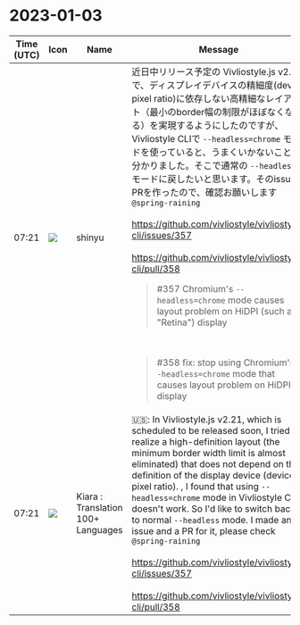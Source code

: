 # 2023-01-03

|Time (UTC)|Icon|Name|Message|
|---|---|---|---|
|07:21|![](https://avatars.slack-edge.com/2018-04-27/354445776386_e258f5ed5ba887b08668_72.jpg)|shinyu|近日中リリース予定の Vivliostyle.js v2.21 で、ディスプレイデバイスの精細度(device pixel ratio)に依存しない高精細なレイアウト（最小のborder幅の制限がほぼなくなる）を実現するようにしたのですが、Vivliostyle CLIで `--headless=chrome` モードを使っていると、うまくいかないことが分かりました。そこで通常の `--headless` モードに戻したいと思います。そのissueとPRを作ったので、確認お願いします `@spring-raining`<br><br><https://github.com/vivliostyle/vivliostyle-cli/issues/357><br><br><https://github.com/vivliostyle/vivliostyle-cli/pull/358><br><blockquote>#357 Chromium's `--headless=chrome` mode causes layout problem on HiDPI (such as "Retina") display</blockquote><br><blockquote>#358 fix: stop using Chromium's `--headless=chrome` mode that causes layout problem on HiDPI display</blockquote>|
|07:21|![](https://avatars.slack-edge.com/2021-08-02/2324149410423_2aa7423c4133ecb9f168_72.png)|Kiara : Translation 100+ Languages|🇺🇸: In Vivliostyle.js v2.21, which is scheduled to be released soon, I tried to realize a high-definition layout (the minimum border width limit is almost eliminated) that does not depend on the definition of the display device (device pixel ratio). , I found that using `--headless=chrome` mode in Vivliostyle CLI doesn't work. So I'd like to switch back to normal `--headless` mode. I made an issue and a PR for it, please check `@spring-raining`<br><br><https://github.com/vivliostyle/vivliostyle-cli/issues/357><br><br><https://github.com/vivliostyle/vivliostyle-cli/pull/358>|
